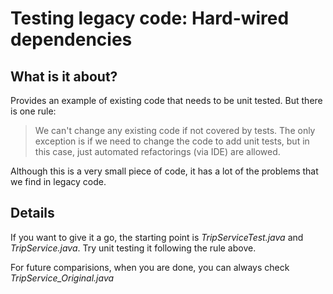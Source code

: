 Testing legacy code: Hard-wired dependencies
============================================


What is it about?
-----------------

Provides an example of existing code that needs to be unit tested. But there is one rule:

> We can't change any existing code if not covered by tests. The only exception is if we need to change the code to add unit tests, but in this case, just automated refactorings (via IDE) are allowed. 

Although this is a very small piece of code, it has a lot of the problems that we find in legacy code. 

Details
-------

If you want to give it a go, the starting point is *TripServiceTest.java* and *TripService.java*. Try unit testing it following the rule above.

For future comparisions, when you are done, you can always check *TripService_Original.java*

